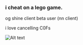 ### i cheat on a lego game.

og shine client beta user (nn client)
 
i love cancelling C0Fs

![Alt text](https://spotify-recently-played-readme.vercel.app/api?user=ifgr84odxvbcrqqaqf4s37h5d&unique={true|1|on|yes})
